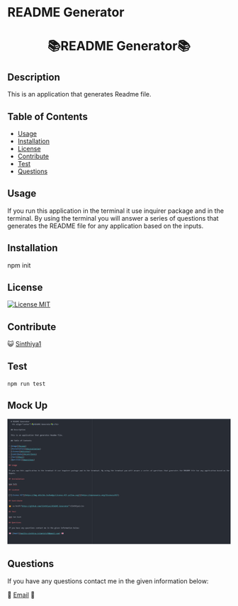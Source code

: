 
  # README Generator
   <h1 align="center">📚README Generator📚</h1>

  ## Description

  This is an application that generates Readme file.
  
  ## Table of Contents

- [Usage](#usage)
- [Installation](#installation)
- [License](#license)
- [Contribute](#contribute)
- [Test](#test)
- [Questions](#questions)

## Usage

If you run this application in the terminal it use inquirer package and in the terminal. By using the terminal you will answer a series of questions that generates the README file for any application based on the inputs.

## Installation

npm init

## License

[![License MIT](https://img.shields.io/badge/License-MIT-yellow.svg)](https://opensource.org/licenses/MIT)

## Contribute

😺 <a href="https://github.com/Sinthiya1/README-Generator">Sinthiya1</a>

## Test

`npm run test`

## Mock Up

![alt text](./img/readme.png)

## Questions

If you have any questions contact me in the given information below:

💌 [Email](mailto:sinthiya.islamjuly35@gmail.com) 💌


